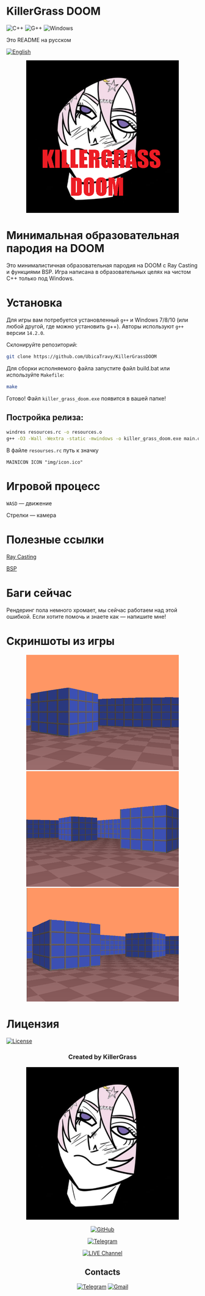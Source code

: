 # KillerGrass DOOM

![C++](https://img.shields.io/badge/C++-00599C?style=flat&logo=c%2B%2B&logoColor=white)
![G++](https://img.shields.io/badge/G++-00599C?style=flat&logo=c%2B%2B&logoColor=white)
<img src="https://upload.wikimedia.org/wikipedia/commons/5/5f/Windows_logo_-_2012.svg" width="20" alt="Windows"/>

Это README на русском

[![English](https://img.shields.io/badge/README-Русский-blue)](README_ru.md)

<div align="center">
<img src="img/icon.png" width="400" alt="Windows"/>
</div>

# Минимальная образовательная пародия на DOOM

Это минималистичная образовательная пародия на DOOM с Ray Casting и функциями BSP. Игра написана в образовательных целях на чистом C++ только под Windows.

# Установка

Для игры вам потребуется установленный `g++` и Windows 7/8/10 (или любой другой, где можно установить g++). Авторы используют `g++` версии `14.2.0`.

Склонируйте репозиторий:

```bash
git clone https://github.com/UbicaTravy/KillerGrassDOOM
```

Для сборки исполняемого файла запустите файл build.bat или используйте `Makefile`:

```bash
make
```

Готово! Файл `killer_grass_doom.exe` появится в вашей папке!

## Постройка релиза:

```bash
windres resources.rc -o resources.o
g++ -O3 -Wall -Wextra -static -mwindows -o killer_grass_doom.exe main.o game.o render.o trig_tables.o resources.o -lgdi32 -lwinmm
```

В файле `resourses.rc` путь к значку

```
MAINICON ICON "img/icon.ico"
```

# Игровой процесс

`WASD` — движение

Стрелки — камера

# Полезные ссылки

[Ray Casting](https://lodev.org/cgtutor/raycasting.html)

[BSP](https://ru.wikipedia.org/wiki/%D0%94%D0%B2%D0%BE%D0%B8%D1%87%D0%BD%D0%BE%D0%B5_%D1%80%D0%B0%D0%B7%D0%B1%D0%B8%D0%B5%D0%BD%D0%B8%D0%B5_%D0%BF%D1%80%D0%BE%D1%81%D1%82%D1%80%D0%B0%D0%BD%D1%81%D1%82%D0%B2%D0%B0)

# Баги сейчас

Рендеринг пола немного хромает, мы сейчас работаем над этой ошибкой. Если хотите помочь и знаете как — напишите мне!

# Скриншоты из игры

<div align="center">

<img src="img/screenshot1.png" width="400" alt="Windows"/>
<img src="img/screenshot2.png" width="400" alt="Windows"/>
<img src="img/screenshot3.png" width="400" alt="Windows"/>

</div>

# Лицензия

[![License](https://img.shields.io/badge/License-MIT-green)](LICENSE)

<div align="center">

### Created by KillerGrass

<img src="img/killergrass_logo.jpg" width="400" alt="KillerGrass_logo"/>

[![GitHub](https://img.shields.io/badge/-GitHub-181717?style=for-the-badge&logo=github&logoColor=white)](https://github.com/UbicaTravy)

[![Telegram](https://img.shields.io/badge/-Telegram-2CA5E0?style=for-the-badge&logo=telegram&logoColor=white)](https://t.me/killergrass_programms)

[![LIVE Channel](https://img.shields.io/badge/-LIVE&nbsp;Kanal-2CA5E0?style=for-the-badge&logo=telegram&logoColor=white)](https://t.me/kanal_kashkamalhika)

</div>

<div align="center">

## Contacts

[![Telegram](https://img.shields.io/badge/Telegram-2CA5E0?style=flat&logo=telegram&logoColor=white)](https://t.me/KillerGrassContactBot)
[![Gmail](https://img.shields.io/badge/Gmail-D14836?style=flat&logo=gmail&logoColor=white)](mailto:killergrasscontact@gmail.com)
</div>
